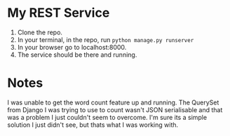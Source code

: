 # My REST Service
 
1) Clone the repo.
2) In your terminal, in the repo, run `python manage.py runserver`
3) In your browser go to localhost:8000.
4) The service should be there and running.


# Notes

I was unable to get the word count feature up and running.  The QuerySet from Django I was trying to use to count wasn't JSON serialisable and that was a problem I just couldn't seem to overcome.  I'm sure its a simple solution I just didn't see, but thats what I was working with.

